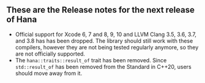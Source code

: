 ## These are the Release notes for the next release of Hana
- Official support for Xcode 6, 7 and 8, 9, 10 and LLVM Clang 3.5, 3.6, 3.7,
  and 3.8 has has been dropped. The library should still work with these
  compilers, however they are not being tested regularly anymore, so they are
  not officially supported.
- The `hana::traits::result_of` trait has been removed. Since `std::result_of`
  has been removed from the Standard in C++20, users should move away from it.
